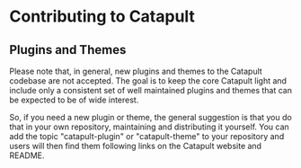 Contributing to Catapult
========================

## Plugins and Themes

Please note that, in general, new plugins and themes to the Catapult
codebase are not accepted. The goal is to keep the core Catapult light
and include only a consistent set of well maintained plugins and themes
that can be expected to be of wide interest.

So, if you need a new plugin or theme, the general suggestion is that
you do that in your own repository, maintaining and distributing it
yourself. You can add the topic "catapult-plugin" or "catapult-theme" to
your repository and users will then find them following links on the
Catapult website and README.
